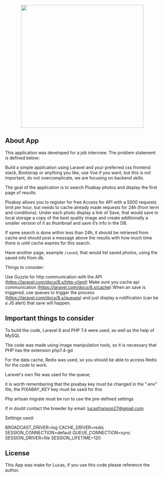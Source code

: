 <p align="center"><a href="https://laravel.com" target="_blank"><img src="https://raw.githubusercontent.com/laravel/art/master/logo-lockup/5%20SVG/2%20CMYK/1%20Full%20Color/laravel-logolockup-cmyk-red.svg" width="400"></a></p>


## About App

This application was developed for a job interview. The problem statement is defined below:

Build a simple application using Laravel and your preferred css frontend stack, Bootstrap or anything you like, use Vue if you want, but this is not important, do not overcomplicate, we are focusing on backend skills.
 
The goal of the application is to search Pixabay photos and display the first page of results.

Pixabay allows you to register for free Access for API with a 5000 requests limit per hour, but needs to cache already made requests for 24h (from term and conditions).
Under each photo display a link of Save, that would save in local storage a copy of the best quality image and create additionally a smaller version  of it as thumbnail and save it’s info in the DB.

If same search is done within less than 24h, it should be retrieved from cache and should post a message above the results with how much time there is until cache expires for this search.

Have another page, example `/saved`, that would list saved photos, using the saved info from db.

Things to consider:

Use Guzzle for http communication with the API (https://laravel.com/docs/8.x/http-client)
Make sure you cache api communication (https://laravel.com/docs/8.x/cache)
When an save is triggered, use queues to trigger the process (https://laravel.com/docs/8.x/queues) and just display a notification (can be a JS alert) that save will happen.


## Important things to consider

To build the code, Laravel 8 and PHP 7.4 were used, as well as the help of MySQL

The code was made using image manipulation tools, so it is necessary that PHP has the extension php7.4-gd

For the data cache, Redis was used, so you should be able to access Redis for the code to work.

Laravel's own file was used for the queue;

it is worth remembering that the pixabay key must be changed in the ".env" file, the PIXABAY_KEY key must be used for this

Php artisan migrate must be run to use the pre-defined settings

If in doubt contact the breeder by email: lucasfranson27@gmail.com

Settings used:

BROADCAST_DRIVER=log
CACHE_DRIVER=redis
SESSION_CONNECTION=default
QUEUE_CONNECTION=sync
SESSION_DRIVER=file
SESSION_LIFETIME=120

## License

This App was make for Lucas, if you use this code please reference the author.
